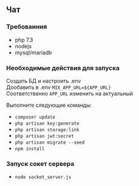 

## Чат

### Требоваиния

- php 7.3
- nodejs
- mysql/mariadb

### Необходимые действия для запуска

Создать БД и настроить .env  
Дообавить в .env `MIX_APP_URL=${APP_URL}`  
Соответственно `APP_URL` изменить на актуальный

Выполните следующие команды:
- `composer update`
- `php artisan key:generate`
- `php artisan storage:link`
- `php artisan jwt:secret`
- `php artisan migrate --seed`
- `npm install`

### Запуск сокет сервера
- `node socket_server.js`

